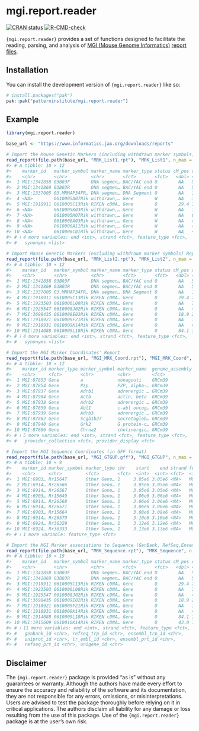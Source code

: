 
<!-- README.md is generated from README.Rmd. Please edit that file -->

# mgi.report.reader

<!-- badges: start -->

[![CRAN
status](https://www.r-pkg.org/badges/version/mgi.report.reader)](https://CRAN.R-project.org/package=mgi.report.reader)
[![R-CMD-check](https://github.com/patterninstitute/mgi.report.reader/actions/workflows/R-CMD-check.yaml/badge.svg)](https://github.com/patterninstitute/mgi.report.reader/actions/workflows/R-CMD-check.yaml)
<!-- badges: end -->

`{mgi.report.reader}` provides a set of functions designed to facilitate
the reading, parsing, and analysis of [MGI (Mouse Genome
Informatics)](https://www.informatics.jax.org) [report
files](https://www.informatics.jax.org/downloads/reports/index.html).

## Installation

You can install the development version of `{mgi.report.reader}` like
so:

``` r
# install.packages("pak")
pak::pak("patterninstitute/mgi.report.reader")
```

## Example

``` r
library(mgi.report.reader)

base_url <- "https://www.informatics.jax.org/downloads/reports"

# Import the Mouse Genetic Markers (including withdrawn marker symbols) Report
read_report(file.path(base_url, "MRK_List1.rpt"), "MRK_List1", n_max = 10L)
#> # A tibble: 10 × 12
#>    marker_id   marker_symbol marker_name marker_type status cM_pos chr     start
#>    <chr>       <chr>         <chr>       <fct>       <fct>   <dbl> <fct>   <int>
#>  1 MGI:1341858 03B03F        DNA segmen… BAC/YAC end O        NA   5     NA     
#>  2 MGI:1341869 03B03R        DNA segmen… BAC/YAC end O        NA   5     NA     
#>  3 MGI:1337005 03.MMHAP34FR… DNA segmen… DNA Segment O        NA   11    NA     
#>  4 <NA>        0610005A07Rik withdrawn,… Gene        W        NA   3     NA     
#>  5 MGI:1918911 0610005C13Rik RIKEN cDNA… Gene        O        29.4 7      4.52e7
#>  6 <NA>        0610005K03Rik withdrawn,… Gene        W        NA   15    NA     
#>  7 <NA>        0610005M07Rik withdrawn,… Gene        W        NA   6     NA     
#>  8 <NA>        0610006A03Rik withdrawn,… Gene        W        NA   4     NA     
#>  9 <NA>        0610006A11Rik withdrawn,… Gene        W        NA   <NA>  NA     
#> 10 <NA>        0610006C01Rik withdrawn,… Gene        W        NA   <NA>  NA     
#> # ℹ 4 more variables: end <int>, strand <fct>, feature_type <fct>,
#> #   synonyms <list>
```

``` r
# Import Mouse Genetic Markers (excluding withdrawn marker symbols) Report
read_report(file.path(base_url, "MRK_List2.rpt"), "MRK_List2", n_max = 10L)
#> # A tibble: 10 × 12
#>    marker_id   marker_symbol marker_name marker_type status cM_pos chr     start
#>    <chr>       <chr>         <chr>       <fct>       <fct>   <dbl> <fct>   <int>
#>  1 MGI:1341858 03B03F        DNA segmen… BAC/YAC end O        NA   5     NA     
#>  2 MGI:1341869 03B03R        DNA segmen… BAC/YAC end O        NA   5     NA     
#>  3 MGI:1337005 03.MMHAP34FR… DNA segmen… DNA Segment O        NA   11    NA     
#>  4 MGI:1918911 0610005C13Rik RIKEN cDNA… Gene        O        29.4 7      4.52e7
#>  5 MGI:1923503 0610006L08Rik RIKEN cDNA… Gene        O        NA   7      7.45e7
#>  6 MGI:1925547 0610008J02Rik RIKEN cDNA… Gene        O        NA   <NA>  NA     
#>  7 MGI:3698435 0610009E02Rik RIKEN cDNA… Gene        O        18.9 2      2.63e7
#>  8 MGI:1918921 0610009F21Rik RIKEN cDNA… Gene        O        NA   16     9.17e7
#>  9 MGI:1918931 0610009K14Rik RIKEN cDNA… Gene        O        NA   4      1.36e7
#> 10 MGI:1914088 0610009L18Rik RIKEN cDNA… Gene        O        84.1 11     1.20e8
#> # ℹ 4 more variables: end <int>, strand <fct>, feature_type <fct>,
#> #   synonyms <list>
```

``` r
# Import the MGI Marker Coordinates' Report
read_report(file.path(base_url, "MGI_MRK_Coord.rpt"), "MGI_MRK_Coord", n_max = 10L)
#> # A tibble: 10 × 12
#>    marker_id marker_type marker_symbol marker_name  genome_assembly chr    start
#>    <chr>     <fct>       <chr>         <chr>        <fct>           <fct>  <int>
#>  1 MGI:87853 Gene        a             nonagouti    GRCm39          2     1.55e8
#>  2 MGI:87854 Gene        Pzp           PZP, alpha-… GRCm39          6     1.28e8
#>  3 MGI:87937 Gene        Adrb1         adrenergic … GRCm39          19    5.67e7
#>  4 MGI:87904 Gene        Actb          actin, beta  GRCm39          5     1.43e8
#>  5 MGI:87938 Gene        Adrb2         adrenergic … GRCm39          18    6.23e7
#>  6 MGI:87859 Gene        Abl1          c-abl oncog… GRCm39          2     3.16e7
#>  7 MGI:87939 Gene        Adrb3         adrenergic … GRCm39          8     2.77e7
#>  8 MGI:87862 Gene        Scgb1b27      secretoglob… GRCm39          7     3.37e7
#>  9 MGI:87940 Gene        Grk2          G protein-c… GRCm39          19    4.34e6
#> 10 MGI:87886 Gene        Chrna2        cholinergic… GRCm39          14    6.64e7
#> # ℹ 5 more variables: end <int>, strand <fct>, feature_type <fct>,
#> #   provider_collection <fct>, provider_display <fct>
```

``` r
# Import the MGI Sequence Coordinates (in GFF format)
read_report(file.path(base_url, "MGI_GTGUP.gff"), "MGI_GTGUP", n_max = 10L)
#> # A tibble: 10 × 9
#>    marker_id marker_symbol marker_type chr    start    end strand feature_source
#>    <chr>     <chr>         <fct>       <fct>  <int>  <int> <fct>  <fct>         
#>  1 MGI:6903… Rr15647       Other Geno… 1     3.05e6 3.05e6 <NA>   MGI           
#>  2 MGI:6914… Rr26566       Other Geno… 1     3.05e6 3.05e6 <NA>   MGI           
#>  3 MGI:6914… Rr26567       Other Geno… 1     3.05e6 3.05e6 <NA>   MGI           
#>  4 MGI:6903… Rr15649       Other Geno… 1     3.06e6 3.06e6 <NA>   MGI           
#>  5 MGI:6914… Rr26568       Other Geno… 1     3.06e6 3.06e6 <NA>   MGI           
#>  6 MGI:6914… Rr26571       Other Geno… 1     3.06e6 3.06e6 <NA>   MGI           
#>  7 MGI:6903… Rr15664       Other Geno… 1     3.08e6 3.08e6 <NA>   MGI           
#>  8 MGI:6914… Rr26579       Other Geno… 1     3.10e6 3.10e6 <NA>   MGI           
#>  9 MGI:6924… Rr36329       Other Geno… 1     3.12e6 3.12e6 <NA>   MGI           
#> 10 MGI:6924… Rr36333       Other Geno… 1     3.13e6 3.13e6 <NA>   MGI           
#> # ℹ 1 more variable: feature_type <fct>
```

``` r
# Import the MGI Marker associations to Sequence (GenBank, RefSeq,Ensembl) information
read_report(file.path(base_url, "MRK_Sequence.rpt"), "MRK_Sequence", n_max = 10L)
#> # A tibble: 10 × 19
#>    marker_id   marker_symbol marker_name marker_type status cM_pos chr     start
#>    <chr>       <chr>         <chr>       <fct>       <fct>   <dbl> <fct>   <int>
#>  1 MGI:1341858 03B03F        DNA segmen… BAC/YAC end O        NA   5     NA     
#>  2 MGI:1341869 03B03R        DNA segmen… BAC/YAC end O        NA   5     NA     
#>  3 MGI:1918911 0610005C13Rik RIKEN cDNA… Gene        O        29.4 7      4.52e7
#>  4 MGI:1923503 0610006L08Rik RIKEN cDNA… Gene        O        NA   7      7.45e7
#>  5 MGI:1925547 0610008J02Rik RIKEN cDNA… Gene        O        NA   <NA>  NA     
#>  6 MGI:3698435 0610009E02Rik RIKEN cDNA… Gene        O        18.9 2      2.63e7
#>  7 MGI:1918921 0610009F21Rik RIKEN cDNA… Gene        O        NA   16     9.17e7
#>  8 MGI:1918931 0610009K14Rik RIKEN cDNA… Gene        O        NA   4      1.36e7
#>  9 MGI:1914088 0610009L18Rik RIKEN cDNA… Gene        O        84.1 11     1.20e8
#> 10 MGI:1915609 0610010K14Rik RIKEN cDNA… Gene        O        43.0 11     7.01e7
#> # ℹ 11 more variables: end <int>, strand <fct>, feature_type <fct>,
#> #   genbank_id <chr>, refseq_trp_id <chr>, ensembl_trp_id <chr>,
#> #   uniprot_id <chr>, tr_embl_id <chr>, ensembl_prt_id <chr>,
#> #   refseq_prt_id <chr>, unigene_id <chr>
```

## Disclaimer

The `{mgi.report.reader}` package is provided “as is” without any
guarantees or warranty. Although the authors have made every effort to
ensure the accuracy and reliability of the software and its
documentation, they are not responsible for any errors, omissions, or
misinterpretations. Users are advised to test the package thoroughly
before relying on it in critical applications. The authors disclaim all
liability for any damage or loss resulting from the use of this package.
Use of the `{mgi.report.reader}` package is at the user’s own risk.

